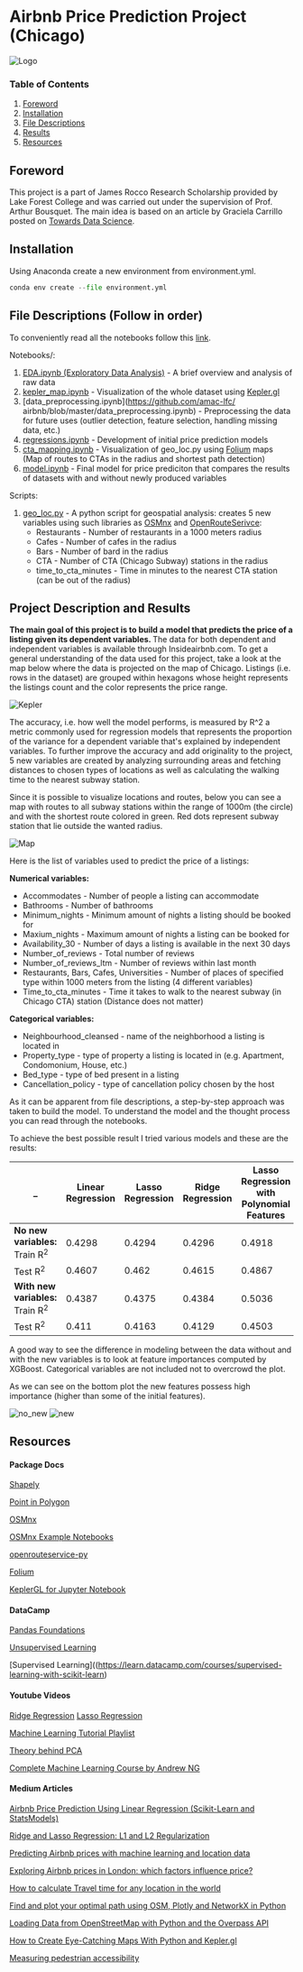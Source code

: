 # Airbnb Price Prediction Project (Chicago) 

![Logo](reports/Images/title_logo.png) 

### Table of Contents

1. [Foreword](#foreword) 
2. [Installation](#installation)
3. [File Descriptions](#files)
4. [Results](#results)
5. [Resources](#resources)

## Foreword <a name="foreword"></a>

This project is a part of James Rocco Research Scholarship provided by Lake Forest College and was carried out under the supervision of Prof. Arthur Bousquet. The main idea is based on an article by Graciela Carrillo posted on [Towards Data Science](https://towardsdatascience.com/predicting-airbnb-prices-with-machine-learning-and-location-data-5c1e033d0a5a). 

## Installation <a name="installation"></a>

Using Anaconda create a new environment from environment.yml. 

```python
conda env create --file environment.yml
```

## File Descriptions (Follow in order) <a name="files"></a>

To conveniently read all the notebooks follow this [link](https://nbviewer.jupyter.org/github/amac-lfc/airbnb/tree/master/notebooks/). 

Notebooks/: 
1. [EDA.ipynb (Exploratory Data Analysis)](https://github.com/amac-lfc/airbnb/blob/master/EDA.ipynb) - A brief overview and analysis of raw data
2. [kepler_map.ipynb](https://github.com/amac-lfc/airbnb/blob/master/kepler_map.ipynb) - Visualization of the whole dataset using [Kepler.gl](http://kepler.gl) 
3. [data_preprocessing.ipynb](https://github.com/amac-lfc/ airbnb/blob/master/data_preprocessing.ipynb) - Preprocessing the data for future uses (outlier detection, feature selection, handling missing data, etc.) 
4. [regressions.ipynb](https://github.com/amac-lfc/airbnb/blob/master/regressions.ipynb) - Development of initial price prediction models
5. [cta_mapping.ipynb](https://github.com/amac-lfc/airbnb/blob/master/cta_mapping.ipynb) - Visualization of geo_loc.py using [Folium](https://python-visualization.github.io/folium/index.html) maps (Map of routes to CTAs in the radius and shortest path detection)
6. [model.ipynb](https://github.com/amac-lfc/airbnb/blob/master/notebooks/model.ipynb) - Final model for price prediciton that compares the results of datasets with and without newly produced variables

Scripts: 
1. [geo_loc.py](https://github.com/amac-lfc/airbnb/blob/master/geo_loc.py) - A python script for geospatial analysis: creates 5 new variables using such libraries as [OSMnx](https://github.com/gboeing/osmnx) and [OpenRouteSerivce](https://github.com/GIScience/openrouteservice-py):
    - Restaurants - Number of restaurants in a 1000 meters radius
    - Cafes - Number of cafes in the radius
    - Bars - Number of bard in the radius
    - CTA - Number of CTA (Chicago Subway) stations in the radius
    - time_to_cta_minutes - Time in minutes to the nearest CTA station (can be out of the radius)


## Project Description and Results <a name="results"></a>

<b> The main goal of this project is to build a model that predicts the price of a listing given its dependent variables. </b> The data for both dependent and independent variables is available through Insideairbnb.com. To get a general understanding of the data used for this project, take a look at the map below where the data is projected on the map of Chicago. Listings (i.e. rows in the dataset) are grouped within hexagons whose height represents the listings count and the color represents the price range. 

![Kepler](reports/Images/kepler.png) 

The accuracy, i.e. how well the model performs, is measured by R^2  a metric commonly used for regression models that represents the proportion of the variance for a dependent variable that's explained by independent variables. To further improve the accuracy and add originality to the project, 5 new variables are created by analyzing surrounding areas and fetching distances to chosen types of locations as well as calculating the walking time to the nearest subway station. 

Since it is possible to visualize locations and routes, below you can see a map with routes to all subway stations within the range of 1000m (the circle) and with the shortest route colored in green. Red dots represent subway station that lie outside the wanted radius. 

![Map](reports/Images/cta_mapping.png)


Here is the list of variables used to predict the price of a listings:

<b> Numerical variables:  </b>
- Accommodates - Number of people a listing can accommodate 
- Bathrooms - Number of bathrooms 
- Minimum_nights - Minimum amount of nights a listing should be booked for 
- Maxium_nights - Maximum amount of nights a listing can be booked for
- Availability_30 - Number of days a listing is available in the next 30 days 
- Number_of_reviews - Total number of reviews 
- Number_of_reviews_ltm - Number of reviews within last month 
- Restaurants, Bars, Cafes, Universities - Number of places of specified type within 1000 meters from the listing (4 different variables) 
- Time_to_cta_minutes - Time it takes to walk to the nearest subway (in Chicago CTA) station (Distance does not matter) 

<b> Categorical variables: </b> 
- Neighbourhood_cleansed - name of the neighborhood a listing is located in 
- Property_type - type of property a listing is located in (e.g. Apartment, Condomonium, House, etc.) 
- Bed_type - type of bed present in a listing 
- Cancellation_policy - type of cancellation policy chosen by the host 


As it can be apparent from file descriptions, a step-by-step approach was taken to build the model. To understand the model and the thought process you can read through the notebooks.

To achieve the best possible result I tried various models and these are the results: 

_ | Linear Regression | Lasso Regression | Ridge Regression | Lasso Regression with Polynomial Features| Ridge Regression with Polynomial Features | XGBoost | 
------------ | ------------- | ------------- | ------------- | ------------- | ------------- | ------------- | 
<b> No new variables: </b> <br/>Train R<sup>2</sup>  | 0.4298 | 0.4294 | 0.4296 | 0.4918 | 0.5143 | 0.6428
Test R<sup>2</sup> | 0.4607 | 0.462 | 0.4615 | 0.4867 | 0.4925 | 0.5391
<b> With new variables: </b> <br/>Train R<sup>2</sup> | 0.4387 | 0.4375 | 0.4384 | 0.5036 | 0.5224 | 0.6742
Test R<sup>2</sup> | 0.411 | 0.4163 | 0.4129 | 0.4503 | 0.453 | 0.5445

A good way to see the difference in modeling between the data without and with the new variables is to look at feature importances computed by XGBoost. Categorical variables are not included not to overcrowd the plot. 

As we can see on the bottom plot the new features possess high importance (higher than some of the initial features). 

![no_new](reports/Images/0.png)
![new](reports/Images/1.png) 


## **Resources** <a name="resources"></a>

#### **Package Docs**

[Shapely](https://shapely.readthedocs.io/en/latest/index.html)

[Point in Polygon](https://automating-gis-processes.github.io/CSC18/lessons/L4/point-in-polygon.html)

[OSMnx](https://osmnx.readthedocs.io/en/latest/index.html)

[OSMnx Example Notebooks](https://github.com/gboeing/osmnx-examples/blob/master/notebooks/00-osmnx-features-demo.ipynb)

[openrouteservice-py](https://openrouteservice-py.readthedocs.io/en/latest/)

[Folium](https://python-visualization.github.io/folium/)

[KeplerGL for Jupyter Notebook](https://github.com/keplergl/kepler.gl/tree/master/bindings/kepler.gl-jupyter) 

#### **DataCamp**

[Pandas Foundations](https://campus.datacamp.com/courses/pandas-foundations/)

[Unsupervised Learning](https://learn.datacamp.com/courses/unsupervised-learning-in-python) 

[Supervised Learning]((https://learn.datacamp.com/courses/supervised-learning-with-scikit-learn) 


#### **Youtube Videos** 

[Ridge Regression](https://www.youtube.com/watch?v=Q81RR3yKn30)
[Lasso Regression](https://www.youtube.com/watch?v=NGf0voTMlcs)

[Machine Learning Tutorial Playlist](https://www.youtube.com/playlist?list=PLblh5JKOoLUICTaGLRoHQDuF_7q2GfuJF)

[Theory behind PCA](https://www.youtube.com/watch?v=0GzMcUy7ZI0) 

[Complete Machine Learning Course by Andrew NG](https://www.youtube.com/playlist?list=PLLssT5z_DsK-h9vYZkQkYNWcItqhlRJLN) 


#### **Medium Articles** 
[Airbnb Price Prediction Using Linear Regression (Scikit-Learn and StatsModels)](https://towardsdatascience.com/airbnb-price-prediction-using-linear-regression-scikit-learn-and-statsmodels-6e1fc2bd51a6)

[Ridge and Lasso Regression: L1 and L2 Regularization](https://towardsdatascience.com/ridge-and-lasso-regression-a-complete-guide-with-python-scikit-learn-e20e34bcbf0b)

[Predicting Airbnb prices with machine learning and location data](https://towardsdatascience.com/predicting-airbnb-prices-with-machine-learning-and-location-data-5c1e033d0a5a)

[Exploring Airbnb prices in London: which factors influence price?](https://towardsdatascience.com/predicting-airbnb-prices-with-deep-learning-part-2-how-to-improve-your-nightly-price-50ea8bc2bd29)

[How to calculate Travel time for any location in the world](https://towardsdatascience.com/how-to-calculate-travel-time-for-any-location-in-the-world-56ce639511f)

[Find and plot your optimal path using OSM, Plotly and NetworkX in Python](https://towardsdatascience.com/find-and-plot-your-optimal-path-using-plotly-and-networkx-in-python-17e75387b873)

[Loading Data from OpenStreetMap with Python and the Overpass API](https://towardsdatascience.com/loading-data-from-openstreetmap-with-python-and-the-overpass-api-513882a27fd0)

[How to Create Eye-Catching Maps With Python and Kepler.gl](https://medium.com/nightingale/how-to-create-eye-catching-maps-with-python-and-kepler-gl-e7e897eff8ac)

[Measuring pedestrian accessibility](https://towardsdatascience.com/measuring-pedestrian-accessibility-97900f9e4d56)
